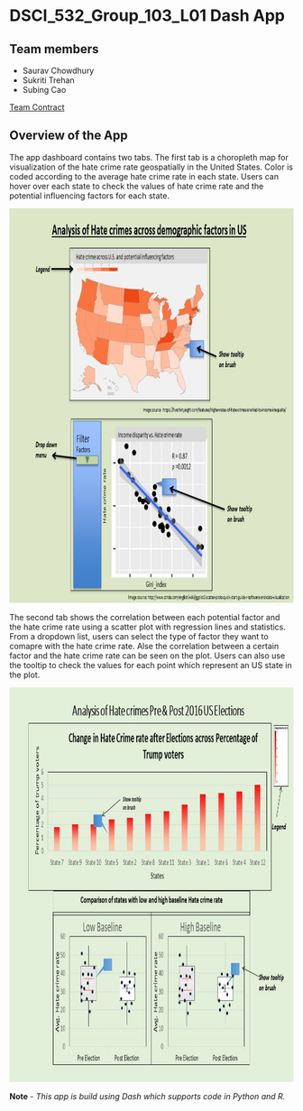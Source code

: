 # DSCI_532_Group_103_L01 Dash App

## Team members 

* Saurav Chowdhury
* Sukriti Trehan
* Subing Cao

[Team Contract](https://github.ubc.ca/MDS-2019-20/DSCI_532_milestone1_saurav99/blob/master/Contract.md)

## Overview of the App

The app dashboard contains two tabs. The first tab is a choropleth map for visualization of the hate crime rate geospatially in the United States. Color is coded according to the average hate crime rate in each state. Users can hover over each state to check the values of hate crime rate and the potential influencing factors for each state. 

<img src='imgs/Tab1.jpg' width = 800, height = 700>

The second tab shows the correlation between each potential factor and the hate crime rate using a scatter plot with regression lines and statistics. From a dropdown list, users can select the type of factor they want to comapre with the hate crime rate. Alse the correlation between a certain factor and the hate crime rate can be seen on the plot. Users can also use the tooltip to check the values for each point which represent an US state in the plot.

<img src='imgs/Tab2.jpg' width = 800, height = 700>


**Note** - *This app is build using Dash which supports code in Python and R.*

